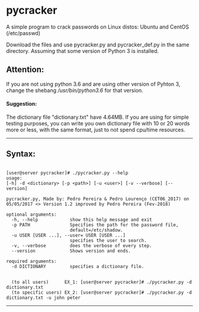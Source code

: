 # pycracker
A simple program to crack passwords on Linux distos: Ubuntu and CentOS (/etc/passwd)

Download the files and use pycracker.py and pycracker_def.py in the same directory.
Assuming that some version of Python 3 is installed.

## **Attention**: 
If you are not using python 3.6 and are using other version of Pyhton 3, change the shebang _/usr/bin/python3.6_ for that version.

#### **Suggestion**: 
The dictionary file "dictionary.txt" have 4.64MB.
If you are using for simple testing purposes, you can write you own dictionary file with 10 or 20 words more or less, with the same format, just to not spend cpu/time resources.

-----------------------------------------------------------------------------------------------------------------------------------
## **Syntax:**

```

[user@server pycracker]# ./pycracker.py --help
usage: 
[-h] -d <dictionary> [-p <path>] [-u <user>] [-v --verbose] [--version]

pycracker.py, Made by: Pedro Pereira & Pedro Lourenço (CET06_2017) on
05/05/2017 <> Version 1.2 improved by Pedro Pereira (Fev-2018)

optional arguments:
  -h, --help            show this help message and exit
  -p PATH               Specifies the path for the password file,
                        default=/etc/shadow.
  -u USER [USER ...], --user= USER [USER ...]
                        specifies the user to search.
  -v, --verbose         does the verbose of every step.
  --version             Shows version and ends.

required arguments:
  -d DICTIONARY         specifies a dictionary file.
  
  
  (to all users)      EX_1: [user@server pycracker]# ./pycracker.py -d dictionary.txt
  (to specific users) EX_2: [user@server pycracker]# ./pycracker.py -d dictionary.txt -u john peter
  ```
  -----------------------------------------------------------------------------------------------------------------------------------
